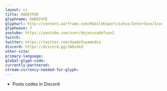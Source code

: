```yaml
---
layout: cc
title: DADEYFUE
glyphname: DADEFUYE
glyphurl: http://content.warframe.com/MobileExport/Lotus/Interface/Icons/Player/ContentCreators/Dadefuye.png
glyphwave: 7
youtube: https://youtube.com/user/dejesusadefuye1
twitch: 
twitter: https://twitter.com/daadefuyemedia
discord: https://discord.gg/JADs4kd
other-site: 
primary-language: 
global-glyph-code: 
currently-partnered: 
stream-currency-needed-for-glyph: 
---
```

* Posts codes in Discord
